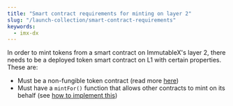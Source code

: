 ```yaml
---
title: "Smart contract requirements for minting on layer 2"
slug: "/launch-collection/smart-contract-requirements"
keywords:
  - imx-dx
---
```


In order to mint tokens from a smart contract on ImmutableX's layer 2, there needs to be a deployed token smart contract on L1 with certain properties. These are:
* Must be a non-fungible token contract (read more [here](../../key-concepts/anatomy-smart-contract.md#token-smart-contracts))
* Must have a `mintFor()` function that allows other contracts to mint on its behalf (see [how to implement this](../../key-concepts/anatomy-smart-contract.md##example-contract))